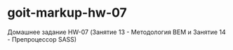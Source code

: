# goit-markup-hw-07
Домашнее задание HW-07 (Занятие 13 - Методология BEM и Занятие 14 - Препроцессор SASS)
